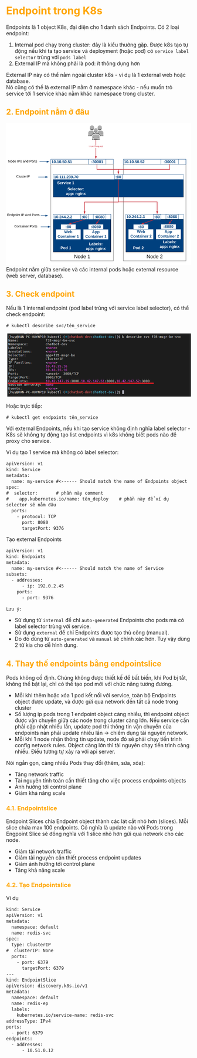 <h1 style="color:orange">Endpoint trong K8s</h1>
Endpoints là 1 object K8s, đại diện cho 1 danh sách Endpoints. Có 2 loại endpoint:

1. Internal pod chạy trong cluster: đây là kiểu thường gặp. Được k8s tạo tự động nếu khi ta tạo service và deployment (hoặc pod) có `service label selector` trùng với `pods label`
2. External IP mà không phải là pod: ít thông dụng hơn

External IP này có thể nằm ngoài cluster k8s - ví dụ là 1 external web hoặc database.<br>
Nó cũng có thể là external IP nằm ở namespace khác - nếu muốn trỏ service tới 1 service khác nằm khác namespace trong cluster.
<h2 style="color:orange">2. Endpoint nằm ở đâu</h2>

![endpoint-k8s1](../img/endpoint-k8s1.png)<br>
Endpoint nằm giữa service và các internal pods hoặc external resource (web server, database).
<h2 style="color:orange">3. Check endpoint</h2>
Nếu là 1 internal endpoint (pod label trùng với service label selector), có thể check endpoint:

    # kubectl describe svc/tên_service
![endpoint-k8s2](../img/endpoint-k8s2.png)<br>

Hoặc trực tiếp:

    # kubectl get endpoints tên_service

Với external Endpoints, nếu khi tạo service không định nghĩa label selector - K8s sẽ không tự động tạo list endpoints vì k8s không biết pods nào để proxy cho service.

Ví dụ tạo 1 service mà không có label selector:

    apiVersion: v1
    kind: Service
    metadata:
      name: my-service #<------ Should match the name of Endpoints object
    spec:
    #  selector:       # phần này comment
    #    app.kubernetes.io/name: tên_deploy    # phần này để ví dụ selector sẽ nằm đâu
      ports:
        - protocol: TCP
          port: 8080
          targetPort: 9376
Tạo external Endpoints

    apiVersion: v1
    kind: Endpoints
    metadata:
      name: my-service #<------ Should match the name of Service
    subsets:
      - addresses:
          - ip: 192.0.2.45
        ports:
          - port: 9376

`Lưu ý:` 
- Sử dụng từ `internal` để chỉ `auto-generated` Endpoints cho pods mà có label selector trùng với service.
- Sử dụng `external` để chỉ Endpoints được tạo thủ công (manual).
- Do đó dùng từ `auto-generated` và `manual` sẽ chính xác hơn. Tuy vậy dùng 2 từ kia cho dễ hình dung.
<h2 style="color:orange">4. Thay thế endpoints bằng endpointslice</h2>
Pods không cố định. Chúng không được thiết kế để bất biến, khi Pod bị tắt, không thể bật lại, chỉ có thể tạo pod mới với chức năng tương đương.

- Mỗi khi thêm hoặc xóa 1 pod kết nối với service, toàn bộ Endpoints object được update, và được gửi qua network đến tất cả node trong cluster
- Số lượng ip pods trong 1 endpoint object càng nhiều, thì endpoint object được vận chuyển giữa các node trong cluster càng lớn. Nếu service cần phải cập nhật nhiều lần, update pod thì thông tin vận chuyển của endpoints nàn phải update nhiều lần -> chiếm dụng tài nguyên network.
- Mỗi khi 1 node nhận thông tin update, node đó sẽ phải chạy tiến trình config network rules. Object càng lớn thì tài nguyên chạy tiến trình càng nhiều. Điều tương tự xảy ra với api server.

Nói ngắn gọn, càng nhiều Pods thay đổi (thêm, sửa, xóa):
- Tăng network traffic
- Tài nguyên tính toán cần thiết tăng cho việc process endpoints objects
- Ảnh hưởng tới control plane
- Giảm khả năng scale
<h3 style="color:orange">4.1. Endpointslice</h3>
Endpoint Slices chia Endpoint object thành các lát cắt nhỏ hơn (slices). Mỗi slice chứa max 100 endpoints. Có nghĩa là update nào với Pods trong Engpoint Slice sẽ đồng nghĩa với 1 slice nhỏ hơn gửi qua network cho các node.

- Giảm tải network traffic
- Giảm tài nguyên cần thiết process endpoint updates
- Giảm ảnh hưởng tới control plane
- Tăng khả năng scale
<h3 style="color:orange">4.2. Tạo Endpointslice</h3>
Ví dụ

    kind: Service
    apiVersion: v1
    metadata:
      namespace: default
      name: redis-svc
    spec:
      type: ClusterIP
    #  clusterIP: None
      ports:
        - port: 6379
          targetPort: 6379
    ---
    kind: EndpointSlice
    apiVersion: discovery.k8s.io/v1
    metadata:
      namespace: default
      name: redis-ep
      labels:
        kubernetes.io/service-name: redis-svc
    addressType: IPv4
    ports:
      - port: 6379
    endpoints:
      - addresses:
          - 10.51.0.12
